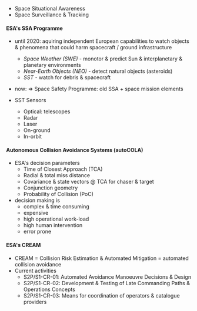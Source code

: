 - Space Situational Awareness
- Space Surveillance & Tracking

#### ESA's SSA Programme
- until 2020: aquiring independent European capabilities to watch objects & phenomena that could harm spacecraft / ground infrastructure
	- *Space Weather (SWE)* - monotor & predict Sun & interplanetary & planetary environments
	- *Near-Earth Objects (NEO)* - detect natural objects (asteroids)
	- *SST* - watch for debris & spacecraft
- now: => Space Safety Programme: old SSA + space mission elements

- SST Sensors
	- Optical: telescopes
	- Radar
	- Laser
	- On-ground
	- In-orbit

#### Autonomous Collision Avoidance Systems (autoCOLA)
- ESA's decision parameters
	- Time of Closest Approach (TCA)
	- Radial & total miss distance
	- Covariance & state vectors @ TCA for chaser & target
	- Conjunction geometry
	- Probability of Collision (PoC)
- decision making is
	- complex & time consuming
	- expensive
	- high operational work-load
	- high human intervention
	- error prone

#### ESA's CREAM
- CREAM = Collision Risk Estimation & Automated Mitigation = automated collision avoidance
- Current activities
	- S2P/S1-CR-01: Automated Avoidance Manoeuvre Decisions & Design
	- S2P/S1-CR-02: Development & Testing of Late Commanding Paths & Operations Concepts
	- S2P/S1-CR-03: Means for coordination of operators & catalogue providers